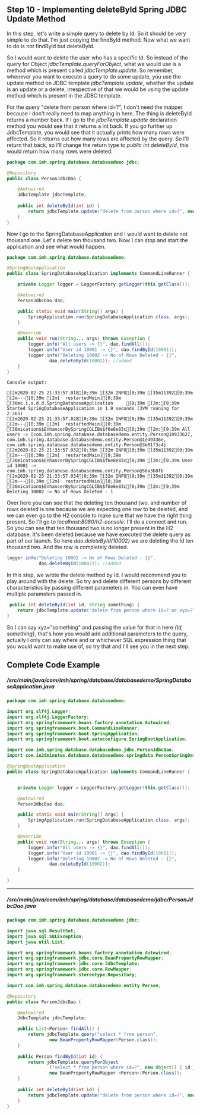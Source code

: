 ## Step 10 - Implementing deleteById Spring JDBC Update Method

In this step, let's write a simple query to delete by Id. So it should be very simple to do that. I'm just copying the findById method. Now what we want to do is not findById but deleteById.

So I would want to delete the user who has a specific Id. So instead of the query for Object *jdbcTemplate.queryForObject*, what we would use is a method which is present called *jdbcTemplate.update*. So remember, whenever you want to execute a query to do some update, you use the update method on JDBC template *jdbcTemplate.update*, whether the update is an update or a delete, irrespective of that we would be using the update method which is present in the JDBC template. 

For the query "delete from person where id=?", I don't need the mapper because I don't really need to map anything in here. The thing is deleteById returns a number back. If I go to the *jdbcTemplate.update* declaration method you would see that it returns a int back. If you go further up JdbcTemplate, you would see that it actually prints how many rows were affected. So it returns out how many rows are affected by the query. So I'll return that back, so I'll change the return type to *public int deleteById*, this would return how many rows were deleted.

```java
package com.imh.spring.database.databasedemo.jdbc;

@Repository
public class PersonJdbcDao {

	@Autowired
	JdbcTemplate jdbcTemplate;
	
	public int deleteById(int id) {
		return jdbcTemplate.update("delete from person where id=?", new Object[] { id });	//added
	}
}
```

Now I go to the SpringDatabaseApplication and I would want to delete not thousand one. Let's delete ten thousand two. Now I can stop and start the application and see what would happen.

```java
package com.imh.spring.database.databasedemo;

@SpringBootApplication
public class SpringDatabaseApplication implements CommandLineRunner {

	private Logger logger = LoggerFactory.getLogger(this.getClass());

	@Autowired
	PersonJdbcDao dao;

	public static void main(String[] args) {
		SpringApplication.run(SpringDatabaseApplication.class, args);
	}

	@Override
	public void run(String... args) throws Exception {
		logger.info("All users -> {}", dao.findAll());
		logger.info("User id 10001 -> {}", dao.findById(10001));
		logger.info("Deleting 10002 -> No of Rows Deleted - {}", 
				dao.deleteById(10002));	//added
	}
}
```

```
Console output:

[2m2020-02-25 21:33:57.018[0;39m [32m INFO[0;39m [35m11392[0;39m [2m---[0;39m [2m[  restartedMain][0;39m [36mc.i.s.d.d.SpringDatabaseApplication     [0;39m [2m:[0;39m Started SpringDatabaseApplication in 1.9 seconds (JVM running for 2.365)
[2m2020-02-25 21:33:57.028[0;39m [32m INFO[0;39m [35m11392[0;39m [2m---[0;39m [2m[  restartedMain][0;39m [36mication$$EnhancerBySpringCGLIB$$f6e8e83c[0;39m [2m:[0;39m All users -> [com.imh.spring.database.databasedemo.entity.Person@10933627, com.imh.spring.database.databasedemo.entity.Person@1e49336e, com.imh.spring.database.databasedemo.entity.Person@3e01f3c4]
[2m2020-02-25 21:33:57.032[0;39m [32m INFO[0;39m [35m11392[0;39m [2m---[0;39m [2m[  restartedMain][0;39m [36mication$$EnhancerBySpringCGLIB$$f6e8e83c[0;39m [2m:[0;39m User id 10001 -> com.imh.spring.database.databasedemo.entity.Person@56a3b8fb
[2m2020-02-25 21:33:57.034[0;39m [32m INFO[0;39m [35m11392[0;39m [2m---[0;39m [2m[  restartedMain][0;39m [36mication$$EnhancerBySpringCGLIB$$f6e8e83c[0;39m [2m:[0;39m Deleting 10002 -> No of Rows Deleted - 1
```

Over here you can see that the deleting ten thousand two, and number of rows deleted is one because we are expecting one row to be deleted, and we can even go to the H2 console to make sure that we have the right thing present. So I'll go to *localhost:8080/h2-console*. I'll do a connect and run. So you can see that ten thousand two is no longer present in the H2 database. It's been deleted because we have executed the delete query as part of our launch. So here *dao.deleteById(10002)* we are deleting the Id ten thousand two. And the row is completely deleted.

```java
logger.info("Deleting 10002 -> No of Rows Deleted - {}", 
			dao.deleteById(10002));	//added
```

In this step, we wrote the delete method by Id. I would recommend you to play around with the delete. So try and delete different persons by different characteristics by passing different parameters in. You can even have multiple parameters passed in.
 
```java
 public int deleteById(int id, String something) {
	return jdbcTemplate.update("delete from person where id=? or xyz=?" new Object[] { id, something }); 
}
```

So I can say xyz="something" and passing the value for that in here *{Id, something}*, that's how you would add additional parameters to the query, actually I only can say where and or whichever SQL expression thing that you would want to make use of, so try that and I'll see you in the next step.

## Complete Code Example

##### /src/main/java/com/imh/spring/database/databasedemo/SpringDatabaseApplication.java

```java
package com.imh.spring.database.databasedemo;

import org.slf4j.Logger;
import org.slf4j.LoggerFactory;
import org.springframework.beans.factory.annotation.Autowired;
import org.springframework.boot.CommandLineRunner;
import org.springframework.boot.SpringApplication;
import org.springframework.boot.autoconfigure.SpringBootApplication;

import com.imh.spring.database.databasedemo.jdbc.PersonJdbcDao;
import com.in28minutes.database.databasedemo.springdata.PersonSpringDataRepository;

@SpringBootApplication
public class SpringDatabaseApplication implements CommandLineRunner {


	private Logger logger = LoggerFactory.getLogger(this.getClass());

	@Autowired
	PersonJdbcDao dao;

	public static void main(String[] args) {
		SpringApplication.run(SpringDatabaseApplication.class, args);
	}

	@Override
	public void run(String... args) throws Exception {
		logger.info("All users -> {}", dao.findAll());
		logger.info("User id 10001 -> {}", dao.findById(10001));
		logger.info("Deleting 10002 -> No of Rows Deleted - {}", 
				dao.deleteById(10002));
	}

}
```

---

##### /src/main/java/com/imh/spring/database/databasedemo/jdbc/PersonJdbcDao.java

```java
package com.imh.spring.database.databasedemo.jdbc;

import java.sql.ResultSet;
import java.sql.SQLException;
import java.util.List;

import org.springframework.beans.factory.annotation.Autowired;
import org.springframework.jdbc.core.BeanPropertyRowMapper;
import org.springframework.jdbc.core.JdbcTemplate;
import org.springframework.jdbc.core.RowMapper;
import org.springframework.stereotype.Repository;

import com.imh.spring.database.databasedemo.entity.Person;

@Repository
public class PersonJdbcDao {

	@Autowired
	JdbcTemplate jdbcTemplate;

	public List<Person> findAll() {
		return jdbcTemplate.query("select * from person", 
				new BeanPropertyRowMapper(Person.class));
	}
	
	public Person findById(int id) {
		return jdbcTemplate.queryForObject
				("select * from person where id=?", new Object[] { id }, 
				new BeanPropertyRowMapper <Person>(Person.class));
	}
	
	public int deleteById(int id) {
		return jdbcTemplate.update("delete from person where id=?", new Object[] { id });
	}
}
```